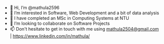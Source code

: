- 👋 Hi, I’m @mathula2596
- 👀 I’m interested in Software, Web Development and a bit of data analysis
- 🌱 I have completed an MSc in Computing Systems at NTU
- 💞️ I’m looking to collaborate on Software Projects
- 📫 Don't hesitate to get in touch with me using mathula2504@gmail.com | https://www.linkedin.com/in/mathula/

<!---
mathula2596/mathula2596 is a ✨ unique ✨ repository because its `README.md` (this file) appears on your GitHub profile.
You can click the Preview link to take a look at your changes.
--->
